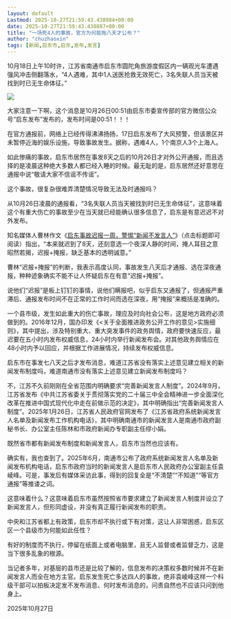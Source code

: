 ```yaml
---
layout: default
Lastmod: 2025-10-27T21:59:43.438984+00:00
date: 2025-10-27T21:59:43.438887+00:00
title: "一场死4人的事故，官方为何能拖八天才公布？"
author: "chuzhaoxin"
tags: [新闻,启东市,启东,发布,发言]
---
```


10月18日上午10时许，江苏省南通市启东市圆陀角旅游度假区内一辆观光车遭遇强风冲击侧翻落水，“4人遇难，其中1人送医抢救无效死亡，3名失联人员当天被找到时已无生命体征。”

![](https://images.weserv.nl/?url=https%3A//mmbiz.qpic.cn/mmbiz_jpg/nBAvgMwkdVFlJuhA0sRLhBhpNqmiapPuYSA2d8QNZ7LW8gwVwCzA86ZVjarAe8iaiatSClzOaOJAGqPLjs8WtPJlw/640%3Fwx_fmt%3Djpeg)

大家注意一下啊，这个消息是10月26日00:51由启东市委宣传部的官方微信公众号“启东发布”发布的，发布时间是00:51！！！

在官方通报前，网络上已经传得沸沸扬扬，17日启东发布了大风预警，但该景区并未暂停近海的娱乐设施，导致事故发生。据称，遇难4人，1个南京人3个上海人。

如此惨痛的事故，启东市居然在事发8天之后的10月26日才对外公开通报，而且选择的是凌晨这种绝大多数人都已经入睡的时候。最无耻的是，启东居然还好意思在通报中说“敬请大家不信谣不传谣”。

这个事故，很复杂很难弄清楚情况导致无法及时通报吗？

从10月26日凌晨的通报看，“3名失联人员当天被找到时已无生命体征”，这意味着这个有重大伤亡的事故至少在当天就已经能确认很多信息了，启东是有意迟迟不对外发布。

知名媒体人曹林作文《[启东事故迟报一周，警惕“新闻不发言人”](https://mp.weixin.qq.com/s?__biz=MjM5MjM0MjA0Mg==&mid=2650750807&idx=1&sn=1c567def1b0994e7842c657b13a20c22&scene=21#wechat_redirect)》（点击标题即可阅读）指出，“本来就迟到了8天，还刻意选一个夜深人静的时间，掩人耳目之意昭然若揭，迟报+掩报，缺乏基本的透明诚意。”

曹林“迟报+掩报”的判断，我表示高度认同，事故发生八天后才通报、选在深夜通报，种种迹象确实不能不让人怀疑启东在有意“迟报+掩报”。

说他们“迟报”是板上钉钉的事情，说他们瞒报吧，似乎启东又通报了，但通报严重滞后、通报发布时间不在正常的工作时间而选在深夜，用“掩报”来概括是准确的。

一个县市级，发生如此重大的伤亡事故，理应及时向社会公布，这是地方政府必须做到的。2016年12月，国办印发《<关于全面推进政务公开工作的意见\>实施细则》，其中提出，涉及特别重大、重大突发事件的政务舆情，政府要快速反应，最迟要在五小时内发布权威信息，24小时内举行新闻发布会。对其他政务舆情应在48小时内予以回应，并根据工作进展情况，持续发布权威信息。

启东市在事发七八天之后才发布消息，难道江苏省没有落实上述意见建立相关的新闻发布制度吗，难道南通市没有落实上述意见建立新闻发布制度吗？

不，江苏不久前刚刚在全省范围内明确要求“完善新闻发言人制度”。2024年9月，江苏省发布《中共江苏省委关于贯彻落实党的二十届三中全会精神进一步全面深化改革在推进中国式现代化中走在前做示范的决定》，其中明确指出“完善新闻发言人制度”。2025年1月26日，江苏省人民政府官网发布了《江苏省政府系统新闻发言人名单及新闻发布工作机构电话》，其中明确南通市的新闻发言人是南通市政府副秘书长、办公室主任陈林和市政府新闻办专职副主任缪小娟。

既然省市都有新闻发布制度和新闻发言人，启东市当然也应该有。

确实有，我也查到了。2025年6月，南通市公布了政府系统新闻发言人名单及新闻发布机构电话，启东市政府当时的新闻发言人是启东市人民政府办公室副主任袁崚峰。可是，事发后有媒体采访此事，得到的回复全是“不清楚”“不知道”“等官方通报”等推诿之词。

这意味着什么？这意味着启东市虽然按照省市要求建立了新闻发言人制度并设立了新闻发言人，但形同虚设，并没有真正履行新闻发布的职责。

中央和江苏省都上有政策，启东市却不执行或下有对策，这让人非常困惑，启东区区一个县级市为何能如此任性？

有好的制度而不执行，停留在纸面上或者电脑里，且无人监督或者监督乏力，这是当下很多乱象的根源。

当记者多年，对基层的县市还是比较了解的，信息发布的决策权多数时候并不在新闻发言人而全在地方主官。启东发生死亡多达四人的事故，绝非袁崚峰这样一个科级干部可以拍板决定发不发布消息、何时发布消息的，问责自然也不应该只问到他身上。

2025年10月27日

